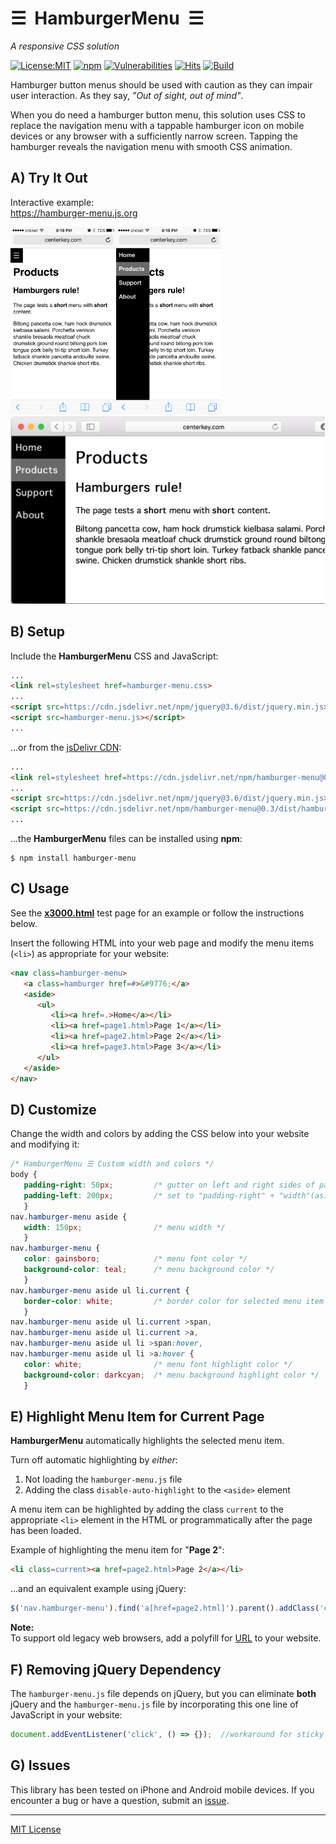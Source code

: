 # &#9776;&nbsp; HamburgerMenu &nbsp;&#9776;
_A responsive CSS solution_

[![License:MIT](https://img.shields.io/badge/License-MIT-blue.svg)](https://github.com/center-key/hamburger-menu/blob/main/LICENSE.txt)
[![npm](https://img.shields.io/npm/v/hamburger-menu.svg)](https://www.npmjs.com/package/hamburger-menu)
[![Vulnerabilities](https://snyk.io/test/github/center-key/hamburger-menu/badge.svg)](https://snyk.io/test/github/center-key/hamburger-menu)
[![Hits](https://data.jsdelivr.com/v1/package/npm/hamburger-menu/badge?style=rounded)](https://www.jsdelivr.com/package/npm/hamburger-menu)
[![Build](https://github.com/center-key/hamburger-menu/workflows/build/badge.svg)](https://github.com/center-key/hamburger-menu/actions/workflows/run-spec-on-push.yaml)

Hamburger button menus should be used with caution as they can impair user interaction.
As they say, *"Out of sight, out of mind"*.

When you do need a hamburger button menu, this solution uses CSS to replace the navigation menu
with a tappable hamburger icon on mobile devices or any browser with a sufficiently narrow screen.
Tapping the hamburger reveals the navigation menu with smooth CSS animation.

## A) Try It Out
Interactive example:<br>
https://hamburger-menu.js.org

<kbd><img src=https://raw.githubusercontent.com/center-key/hamburger-menu/main/screenshots/mobile-hamburger.png height=300 alt=screenshot align=left></kbd>
<kbd><img src=https://raw.githubusercontent.com/center-key/hamburger-menu/main/screenshots/mobile-menu.png      height=300 alt=screenshot></kbd>
<kbd><img src=https://raw.githubusercontent.com/center-key/hamburger-menu/main/screenshots/desktop-menu.png     height=300 alt=screenshot></kbd>

## B) Setup
Include the **HamburgerMenu** CSS and JavaScript:
```html
...
<link rel=stylesheet href=hamburger-menu.css>
...
<script src=https://cdn.jsdelivr.net/npm/jquery@3.6/dist/jquery.min.js></script>
<script src=hamburger-menu.js></script>
...
```
...or from the [jsDelivr CDN](https://www.jsdelivr.com/package/npm/hamburger-menu):
```html
...
<link rel=stylesheet href=https://cdn.jsdelivr.net/npm/hamburger-menu@0.3/dist/hamburger-menu.min.css>
...
<script src=https://cdn.jsdelivr.net/npm/jquery@3.6/dist/jquery.min.js></script>
<script src=https://cdn.jsdelivr.net/npm/hamburger-menu@0.3/dist/hamburger-menu.min.js></script>
...
```

...the **HamburgerMenu** files can be installed using **npm**:
```terminal
$ npm install hamburger-menu
```

## C) Usage
See the
[**x3000.html**](https://github.com/center-key/hamburger-menu/blob/main/spec/multipage/products/x3000.html)
test page for an example or follow the instructions below.

Insert the following HTML into your web page and modify the menu items (`<li>`) as appropriate
for your website:
```html
<nav class=hamburger-menu>
   <a class=hamburger href=#>&#9776;</a>
   <aside>
      <ul>
         <li><a href=.>Home</a></li>
         <li><a href=page1.html>Page 1</a></li>
         <li><a href=page2.html>Page 2</a></li>
         <li><a href=page3.html>Page 3</a></li>
      </ul>
   </aside>
</nav>
```

## D) Customize
Change the width and colors by adding the CSS below into your website and modifying it:
```css
/* HamburgerMenu ☰ Custom width and colors */
body {
   padding-right: 50px;         /* gutter on left and right sides of page */
   padding-left: 200px;         /* set to "padding-right" + "width"(aside) */
   }
nav.hamburger-menu aside {
   width: 150px;                /* menu width */
   }
nav.hamburger-menu {
   color: gainsboro;            /* menu font color */
   background-color: teal;      /* menu background color */
   }
nav.hamburger-menu aside ul li.current {
   border-color: white;         /* border color for selected menu item */
   }
nav.hamburger-menu aside ul li.current >span,
nav.hamburger-menu aside ul li.current >a,
nav.hamburger-menu aside ul li >span:hover,
nav.hamburger-menu aside ul li >a:hover {
   color: white;                /* menu font highlight color */
   background-color: darkcyan;  /* menu background highlight color */
   }
```

## E) Highlight Menu Item for Current Page
**HamburgerMenu** automatically highlights the selected menu item.

Turn off automatic highlighting by *either*:
1. Not loading the `hamburger-menu.js` file
1. Adding the class `disable-auto-highlight` to the `<aside>` element

A menu item can be highlighted by adding the class `current` to the appropriate `<li>` element in
the HTML or programmatically after the page has been loaded.

Example of highlighting the menu item for "**Page 2**":
```html
<li class=current><a href=page2.html>Page 2</a></li>
```

...and an equivalent example using jQuery:
```javascript
$('nav.hamburger-menu').find('a[href=page2.html]').parent().addClass('current');
```

**Note:**<br>
To support old legacy web browsers, add a polyfill for
[URL](https://www.npmjs.com/package/url-polyfill)
to your website.

## F) Removing jQuery Dependency
The `hamburger-menu.js` file depends on jQuery, but you can eliminate **both** jQuery
and the `hamburger-menu.js` file by incorporating this one line of JavaScript in your website:
```javascript
document.addEventListener('click', () => {});  //workaround for sticky hover on mobile
```

## G) Issues
This library has been tested on iPhone and Android mobile devices.
If you encounter a bug or have a question, submit an
[issue](https://github.com/center-key/hamburger-menu/issues).

---
[MIT License](LICENSE.txt)
